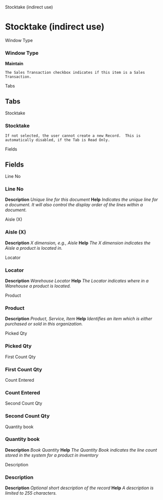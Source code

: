 
Stocktake (indirect use)
# Stocktake (indirect use)



Window Type
### Window Type

**Maintain**

```
The Sales Transaction checkbox indicates if this item is a Sales Transaction.
```

Tabs
## Tabs


Stocktake
### Stocktake


```
If not selected, the user cannot create a new Record.  This is automatically disabled, if the Tab is Read Only.
```
Fields
## Fields


Line No
### Line No

**Description**
 *Unique line for this document*
**Help**
 *Indicates the unique line for a document.  It will also control the display order of the lines within a document.*

Aisle (X)
### Aisle (X)

**Description**
 *X dimension, e.g., Aisle*
**Help**
 *The X dimension indicates the Aisle a product is located in.*

Locator
### Locator

**Description**
 *Warehouse Locator*
**Help**
 *The Locator indicates where in a Warehouse a product is located.*

Product
### Product

**Description**
 *Product, Service, Item*
**Help**
 *Identifies an item which is either purchased or sold in this organization.*

Picked Qty
### Picked Qty


First Count Qty
### First Count Qty


Count Entered
### Count Entered


Second Count Qty
### Second Count Qty


Quantity book
### Quantity book

**Description**
 *Book Quantity*
**Help**
 *The Quantity Book indicates the line count stored in the system for a product in inventory*

Description
### Description

**Description**
 *Optional short description of the record*
**Help**
 *A description is limited to 255 characters.*
